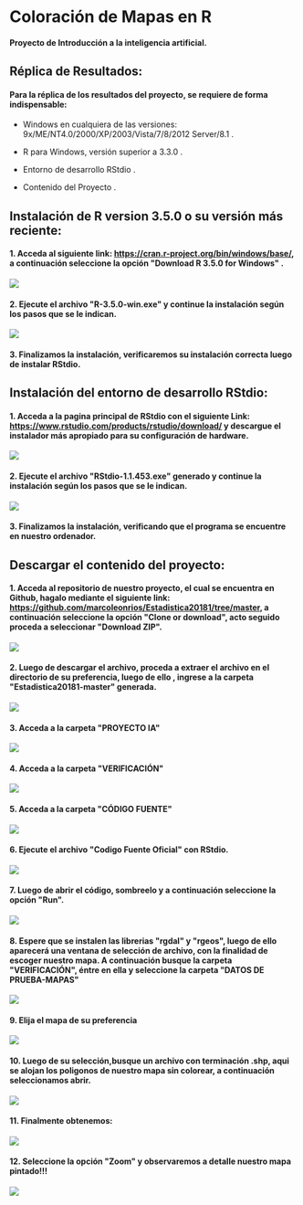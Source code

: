 # Coloración de Mapas en R

#### Proyecto de Introducción a la inteligencia artificial.

## Réplica de Resultados:

#### Para la réplica de los resultados del proyecto, se requiere de forma indispensable:

 - Windows en cualquiera de las versiones:  9x/ME/NT4.0/2000/XP/2003/Vista/7/8/2012 Server/8.1 .

 - R para Windows, versión superior a 3.3.0 .

 - Entorno de desarrollo RStdio .

 - Contenido del Proyecto .

## Instalación de R version 3.5.0 o su versión más reciente:

#### 1. Acceda al siguiente link: https://cran.r-project.org/bin/windows/base/, a continuación seleccione la opción "Download R 3.5.0 for Windows" .
![](https://github.com/PatrichsInocenteCM274/Discreta/blob/master/imagenes/imagen1.png)


#### 2. Ejecute el archivo "R-3.5.0-win.exe" y continue la instalación según los pasos que se le indican.

![](https://github.com/PatrichsInocenteCM274/Discreta/blob/master/imagenes/imagen2.png)



#### 3. Finalizamos la instalación, verificaremos su instalación correcta luego de instalar RStdio.

## Instalación del entorno de desarrollo RStdio:

#### 1. Acceda a la pagina principal de RStdio con el siguiente Link: https://www.rstudio.com/products/rstudio/download/ y descargue el instalador más apropiado para su configuración de hardware.

![](https://github.com/PatrichsInocenteCM274/Discreta/blob/master/imagenes/imagen3.png)


#### 2. Ejecute el archivo "RStdio-1.1.453.exe" generado y continue la instalación según los pasos que se le indican.

![](https://github.com/PatrichsInocenteCM274/Discreta/blob/master/imagenes/imagen4.png)

#### 3. Finalizamos la instalación, verificando que el programa se encuentre en nuestro ordenador.

## Descargar el contenido del proyecto:

#### 1. Acceda al repositorio de nuestro proyecto, el cual se encuentra en Github, hagalo mediante el siguiente link: https://github.com/marcoleonrios/Estadistica20181/tree/master, a continuación seleccione la opción "Clone or download", acto seguido proceda a seleccionar "Download ZIP".
![](https://github.com/PatrichsInocenteCM274/Discreta/blob/master/imagenes/imagen5.png)

#### 2. Luego de descargar el archivo, proceda a extraer el archivo en el directorio de su preferencia, luego de ello , ingrese a la carpeta "Estadistica20181-master" generada.
![](https://github.com/PatrichsInocenteCM274/Discreta/blob/master/imagenes/imagen6.png)

#### 3. Acceda a la carpeta "PROYECTO IA"
![](https://github.com/PatrichsInocenteCM274/Discreta/blob/master/imagenes/imagen7.png)

#### 4. Acceda a la carpeta "VERIFICACIÓN"
![](https://github.com/PatrichsInocenteCM274/Discreta/blob/master/imagenes/imagen7.1.png)

#### 5. Acceda a la carpeta "CÓDIGO FUENTE"
![](https://github.com/PatrichsInocenteCM274/Discreta/blob/master/imagenes/imagen7.2.png)

#### 6. Ejecute el archivo "Codigo Fuente Oficial" con RStdio.
![](https://github.com/PatrichsInocenteCM274/Discreta/blob/master/imagenes/imagen8.png)

#### 7. Luego de abrir el código, sombreelo y a continuación seleccione la opción "Run".
![](https://github.com/PatrichsInocenteCM274/Discreta/blob/master/imagenes/imagen9.png)

#### 8. Espere que se instalen las librerias "rgdal" y "rgeos", luego de ello aparecerá una ventana de selección de archivo, con la finalidad de escoger nuestro mapa. A continuación busque la carpeta "VERIFICACIÓN", éntre en ella y seleccione la carpeta "DATOS DE PRUEBA-MAPAS"
![](https://github.com/PatrichsInocenteCM274/Discreta/blob/master/imagenes/imagen10.png)

#### 9. Elija el mapa de su preferencia
![](https://github.com/PatrichsInocenteCM274/Discreta/blob/master/imagenes/imagen11.png)

#### 10. Luego de su selección,busque un archivo con terminación .shp, aqui se alojan los poligonos de nuestro mapa sin colorear, a continuación seleccionamos abrir.
![](https://github.com/PatrichsInocenteCM274/Discreta/blob/master/imagenes/imagen12.png)

#### 11. Finalmente obtenemos:
![](https://github.com/PatrichsInocenteCM274/Discreta/blob/master/imagenes/imagen13.png)

#### 12. Seleccione la opción "Zoom" y observaremos a detalle nuestro mapa pintado!!!
![](https://github.com/PatrichsInocenteCM274/Discreta/blob/master/imagenes/imagen14.png)


